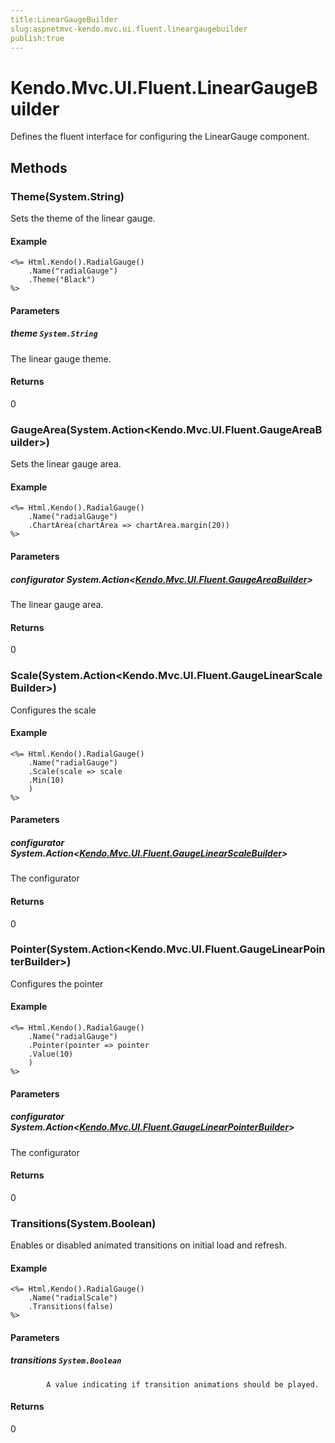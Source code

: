 ```yaml
---
title:LinearGaugeBuilder
slug:aspnetmvc-kendo.mvc.ui.fluent.lineargaugebuilder
publish:true
---
```


# Kendo.Mvc.UI.Fluent.LinearGaugeBuilder
Defines the fluent interface for configuring the LinearGauge component.



## Methods

### Theme(System.String)
Sets the theme of the linear gauge.

#### Example

    <%= Html.Kendo().RadialGauge()
        .Name("radialGauge")
        .Theme("Black")
    %>
        


#### Parameters

##### theme `System.String`
The linear gauge theme.



#### Returns
0


### GaugeArea(System.Action\<Kendo.Mvc.UI.Fluent.GaugeAreaBuilder\>)
Sets the linear gauge area.

#### Example

    <%= Html.Kendo().RadialGauge()
        .Name("radialGauge")
        .ChartArea(chartArea => chartArea.margin(20))
    %>
        


#### Parameters

##### configurator System.Action<[Kendo.Mvc.UI.Fluent.GaugeAreaBuilder](/api/wrappers/aspnet-mvc/Kendo.Mvc.UI.Fluent/GaugeAreaBuilder)>
The linear gauge area.



#### Returns
0


### Scale(System.Action\<Kendo.Mvc.UI.Fluent.GaugeLinearScaleBuilder\>)
Configures the scale

#### Example

    <%= Html.Kendo().RadialGauge()
        .Name("radialGauge")
        .Scale(scale => scale
        .Min(10)
        )
    %>
        


#### Parameters

##### configurator System.Action<[Kendo.Mvc.UI.Fluent.GaugeLinearScaleBuilder](/api/wrappers/aspnet-mvc/Kendo.Mvc.UI.Fluent/GaugeLinearScaleBuilder)>
The configurator



#### Returns
0


### Pointer(System.Action\<Kendo.Mvc.UI.Fluent.GaugeLinearPointerBuilder\>)
Configures the pointer

#### Example

    <%= Html.Kendo().RadialGauge()
        .Name("radialGauge")
        .Pointer(pointer => pointer
        .Value(10)
        )
    %>
        


#### Parameters

##### configurator System.Action<[Kendo.Mvc.UI.Fluent.GaugeLinearPointerBuilder](/api/wrappers/aspnet-mvc/Kendo.Mvc.UI.Fluent/GaugeLinearPointerBuilder)>
The configurator



#### Returns
0


### Transitions(System.Boolean)
Enables or disabled animated transitions on initial load and refresh.

#### Example

    <%= Html.Kendo().RadialGauge()
        .Name("radialScale")
        .Transitions(false)
    %>
        


#### Parameters

##### transitions `System.Boolean`

            A value indicating if transition animations should be played.
            



#### Returns
0



